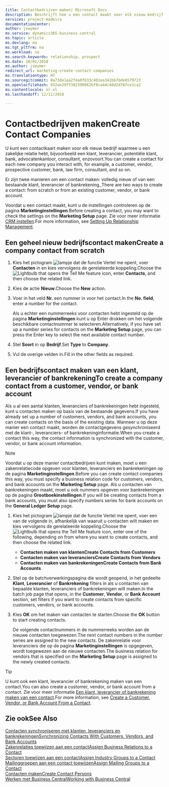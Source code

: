 ```yaml
---
title: Contactbedrijven maken| Microsoft Docs
description: Beschrijft hoe u een contact maakt voor elk nieuw bedrijf of potentieel bedrijf waarmee u contact onderhoudt of een relatie hebt.
services: project-madeira
documentationcenter: 
author: jswymer
ms.service: dynamics365-business-central
ms.topic: article
ms.devlang: na
ms.tgt_pltfrm: na
ms.workload: na
ms.search.keywords: relationship, prospect
ms.date: 10/01/2018
ms.author: jswymer
redirect_url: marketing-create-contact-companies
ms.translationtype: HT
ms.sourcegitcommit: 8a73de1aa2f4a0f633c401ea341bb7bde6579723
ms.openlocfilehash: 932ae29ff302390962bf9ca4dc48d2d76fce1ca2
ms.contentlocale: nl-nl
ms.lasthandoff: 12/11/2018

---
```

# <a name="create-contact-companies"></a><span data-ttu-id="70f68-103">Contactbedrijven maken</span><span class="sxs-lookup"><span data-stu-id="70f68-103">Create Contact Companies</span></span>
<span data-ttu-id="70f68-104">U kunt een contactkaart maken voor elk nieuw bedrijf waarmee u een zakelijke relatie hebt, bijvoorbeeld een klant, leverancier, potentiële klant, bank, advocatenkantoor, consultant, enzovoort.</span><span class="sxs-lookup"><span data-stu-id="70f68-104">You can create a contact for each new company you interact with, for example, a customer, vendor, prospective customer, bank, law firm, consultant, and so on.</span></span>

<span data-ttu-id="70f68-105">Er zijn twee manieren om een contact maken: volledig nieuw of van een bestaande klant, leverancier of bankrekening.,</span><span class="sxs-lookup"><span data-stu-id="70f68-105">There are two ways to create a contact: from scratch or from an existing customer, vendor, or bank account.</span></span>

<span data-ttu-id="70f68-106">Voordat u een contact maakt, kunt u de instellingen controleren op de pagina **Marketinginstellingen**.</span><span class="sxs-lookup"><span data-stu-id="70f68-106">Before creating a contact, you may want to check the settings on the **Marketing Setup** page.</span></span> <span data-ttu-id="70f68-107">Zie voor meer informatie [CRM instellen](marketing-setup-marketing.md).</span><span class="sxs-lookup"><span data-stu-id="70f68-107">For more information, see [Setting Up Relationship Management](marketing-setup-marketing.md).</span></span>

## <a name="create-a-company-contact-from-scratch"></a><span data-ttu-id="70f68-108">Een geheel nieuw bedrijfscontact maken</span><span class="sxs-lookup"><span data-stu-id="70f68-108">Create a company contact from scratch</span></span>
1. <span data-ttu-id="70f68-109">Kies het pictogram ![lampje dat de functie Vertel me opent](media/ui-search/search_small.png "Vertel me wat u wilt doen"), voer **Contacten** in en kies vervolgens de gerelateerde koppeling.</span><span class="sxs-lookup"><span data-stu-id="70f68-109">Choose the ![Lightbulb that opens the Tell Me feature](media/ui-search/search_small.png "Tell me what you want to do") icon, enter **Contacts**, and then choose the related link.</span></span>
2. <span data-ttu-id="70f68-110">Kies de actie **Nieuw**.</span><span class="sxs-lookup"><span data-stu-id="70f68-110">Choose the **New** action.</span></span>
3. <span data-ttu-id="70f68-111">Voer in het veld **Nr.** een nummer in voor het contact.</span><span class="sxs-lookup"><span data-stu-id="70f68-111">In the **No. field**, enter a number for the contact.</span></span>

    <span data-ttu-id="70f68-112">Als u echter een nummerreeks voor contacten hebt ingesteld op de pagina **Marketinginstellingen** kunt u op Enter drukken om het volgende beschikbare contactnummer te selecteren.</span><span class="sxs-lookup"><span data-stu-id="70f68-112">Alternatively, if you have set up a number series for contacts on the **Marketing Setup** page, you can press the Enter key to select the next available contact number.</span></span>  
4. <span data-ttu-id="70f68-113">Stel **Soort** in op **Bedrijf**.</span><span class="sxs-lookup"><span data-stu-id="70f68-113">Set **Type** to **Company**.</span></span>
5. <span data-ttu-id="70f68-114">Vul de overige velden in.</span><span class="sxs-lookup"><span data-stu-id="70f68-114">Fill in the other fields as required.</span></span>

## <a name="to-create-a-company-contact-from-a-customer-vendor-or-bank-account"></a><span data-ttu-id="70f68-115">Een bedrijfscontact maken van een klant, leverancier of bankrekening</span><span class="sxs-lookup"><span data-stu-id="70f68-115">To create a company contact from a customer, vendor, or bank account</span></span>
<span data-ttu-id="70f68-116">Als u al een aantal klanten, leveranciers of bankrekeningen hebt ingesteld, kunt u contacten maken op basis van de bestaande gegevens.</span><span class="sxs-lookup"><span data-stu-id="70f68-116">If you have already set up a number of customers, vendors, and bank accounts, you can create contacts on the basis of the existing data.</span></span> <span data-ttu-id="70f68-117">Wanneer u op deze manier een contact maakt, worden de contactgegevens gesynchroniseerd met de klant-, leveranciers- of bankrekeninginformatie.</span><span class="sxs-lookup"><span data-stu-id="70f68-117">When you create a contact this way, the contact information is synchronized with the customer, vendor, or bank account information.</span></span>

> [!NOTE]  
>   <span data-ttu-id="70f68-118">Voordat u op deze manier contactbedrijven kunt maken, moet u een zakenrelatiecode opgeven voor klanten, leveranciers en bankrekeningen op de pagina **Marketinginstellingen**.</span><span class="sxs-lookup"><span data-stu-id="70f68-118">Before you can create contact companies this way, you must specify a business relation code for customers, vendors, and bank accounts on the **Marketing Setup** page.</span></span> <span data-ttu-id="70f68-119">Als u contacten van bankrekeningen maakt, moet u ook nummers opgeven voor bankrekeningen op de pagina **Grootboekinstellingen**.</span><span class="sxs-lookup"><span data-stu-id="70f68-119">If you will be creating contacts from a bank accounts, you must also specify numbers series for bank accounts on the **General Ledger Setup** page.</span></span>

1. <span data-ttu-id="70f68-120">Kies het pictogram ![lampje dat de functie Vertel me opent](media/ui-search/search_small.png "Vertel me wat u wilt doen"), voer een van de volgende in, afhankelijk van waaruit u contacten wilt maken en kies vervolgens de gerelateerde koppeling.</span><span class="sxs-lookup"><span data-stu-id="70f68-120">Choose the ![Lightbulb that opens the Tell Me feature](media/ui-search/search_small.png "Tell me what you want to do") icon, enter one of the following, depending on from where you want to create contacts, and then choose the related link.</span></span>
   * <span data-ttu-id="70f68-121">**Contacten maken van klanten**</span><span class="sxs-lookup"><span data-stu-id="70f68-121">**Create Contacts from Customers**</span></span>
   * <span data-ttu-id="70f68-122">**Contacten maken van leveranciers**</span><span class="sxs-lookup"><span data-stu-id="70f68-122">**Create Contacts from Vendors**</span></span>
   * <span data-ttu-id="70f68-123">**Contacten maken van bankrekeningen**</span><span class="sxs-lookup"><span data-stu-id="70f68-123">**Create Contacts from Bank Accounts**</span></span>
2. <span data-ttu-id="70f68-124">Stel op de batchverwerkingspagina die wordt geopend, in het gedeelte **Klant**, **Leverancier** of **Bankrekening** filters in als u contacten van bepaalde klanten, leveranciers of bankrekeningen wilt maken.</span><span class="sxs-lookup"><span data-stu-id="70f68-124">In the batch job page that opens, in the **Customer**, **Vendor**, or **Bank Account** section, set filters if you want to create contacts from specific customers, vendors, or bank accounts.</span></span>
3. <span data-ttu-id="70f68-125">Kies **OK** om het maken van contacten te starten.</span><span class="sxs-lookup"><span data-stu-id="70f68-125">Choose the **OK** button to start creating contacts.</span></span>

    <span data-ttu-id="70f68-126">De volgende contactnummers in de nummerreeks worden aan de nieuwe contacten toegewezen.</span><span class="sxs-lookup"><span data-stu-id="70f68-126">The next contact numbers in the number series are assigned to the new contacts.</span></span> <span data-ttu-id="70f68-127">De zakenrelatie voor leveranciers die op de pagina **Marketinginstellingen** is opgegeven, wordt toegewezen aan de nieuwe contacten.</span><span class="sxs-lookup"><span data-stu-id="70f68-127">The business relation for vendors that is specified on the **Marketing Setup** page is assigned to the newly created contacts.</span></span>

> [!TIP]  
>   <span data-ttu-id="70f68-128">U kunt ook een klant, leverancier of bankrekening maken van een contact.</span><span class="sxs-lookup"><span data-stu-id="70f68-128">You can also create a customer, vendor, or bank account from a contact.</span></span> <span data-ttu-id="70f68-129">Zie voor meer informatie [Een klant, leverancier of bankrekening maken van een contact](marketing-how-create-contacts-new-customers-vendors-bank-accounts.md).</span><span class="sxs-lookup"><span data-stu-id="70f68-129">For more information, see [Create a Customer, Vendor, or Bank Account From a Contact](marketing-how-create-contacts-new-customers-vendors-bank-accounts.md).</span></span>

## <a name="see-also"></a><span data-ttu-id="70f68-130">Zie ook</span><span class="sxs-lookup"><span data-stu-id="70f68-130">See Also</span></span>
[<span data-ttu-id="70f68-131">Contacten synchroniseren met klanten, leveranciers en bankrekeningen</span><span class="sxs-lookup"><span data-stu-id="70f68-131">Synchronizing Contacts With Customers, Vendors, and Bank Accounts</span></span>](marketing-synchronize-contacts-customers-vendors-bank-accounts.md)  
[<span data-ttu-id="70f68-132">Zakenrelaties toewijzen aan een contact</span><span class="sxs-lookup"><span data-stu-id="70f68-132">Assign Business Relations to a Contact</span></span>](marketing-business-relations.md#AssignBusRelContact)  
[<span data-ttu-id="70f68-133">Sectoren toewijzen aan een contact</span><span class="sxs-lookup"><span data-stu-id="70f68-133">Assign Industry Groups to a Contact</span></span>](marketing-industry-groups.md#AssignIndustryGroupContact)  
[<span data-ttu-id="70f68-134">Mailinggroepen aan een contact toewijzen</span><span class="sxs-lookup"><span data-stu-id="70f68-134">Assign Mailing Groups to a Contact</span></span>](marketing-mailing-groups.md#AssignMailGroupContact)  
[<span data-ttu-id="70f68-135">Contacten maken</span><span class="sxs-lookup"><span data-stu-id="70f68-135">Create Contact Persons</span></span>](marketing-create-contact-persons.md)  
[<span data-ttu-id="70f68-136">Werken met Business Central</span><span class="sxs-lookup"><span data-stu-id="70f68-136">Working with Business Central</span></span>](ui-work-product.md)

